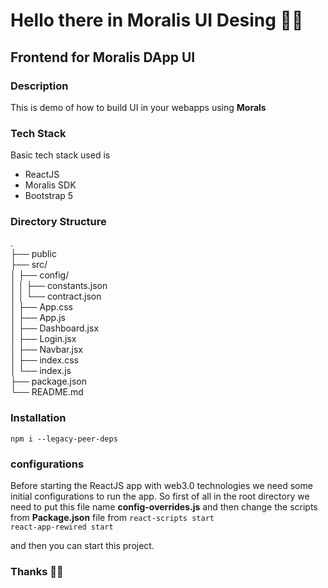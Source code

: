 # Hello there in Moralis UI Desing 🙋‍♂️
## Frontend for Moralis DApp UI
### Description
This is demo of how to build UI in your webapps using **Morals**
### Tech Stack

Basic tech stack used is
<ul>
<li>ReactJS</li>
<li>Moralis SDK</li>
<li>Bootstrap 5</li>
</ul>

### Directory Structure

. <br>
├── public <br>
├── src/ <br>
│   ├── config/ <br>
│   │   ├── constants.json <br>
│   │   └── contract.json <br>
│   ├── App.css <br>
│   ├── App.js <br>
│   ├── Dashboard.jsx <br>
│   ├── Login.jsx <br>
│   ├── Navbar.jsx <br>
│   ├── index.css <br>
│   └── index.js <br>
├── package.json <br>
└── README.md <br>

### Installation
```npm i --legacy-peer-deps```

### configurations
Before starting the ReactJS app with web3.0 technologies we need some initial configurations to run the app.
So first of all in the root directory we need to put this file name
**config-overrides.js** and then change the scripts from
**Package.json** file
from
```react-scripts start```
<br>
```react-app-rewired start```


and then you can start this project.

### Thanks 👋👋
